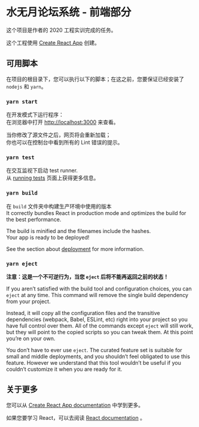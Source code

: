 # 水无月论坛系统 - 前端部分

这个项目是作者的 2020 工程实训完成的任务。

这个工程使用 [Create React App](https://github.com/facebook/create-react-app) 创建。

## 可用脚本

在项目的根目录下，您可以执行以下的脚本；在这之前，您要保证已经安装了 `nodejs` 和 `yarn`。

### `yarn start`

在开发模式下运行程序：<br />
在浏览器中打开 [http://localhost:3000](http://localhost:3000) 来查看。

当你修改了源文件之后，网页将会重新加载；<br />
你也可以在控制台中看到所有的 Lint 错误的提示。

### `yarn test`

在交互监视下启动 test runner.<br />
从 [running tests](https://facebook.github.io/create-react-app/docs/running-tests) 页面上获得更多信息。

### `yarn build`

在 `build` 文件夹中构建生产环境中使用的版本<br />
It correctly bundles React in production mode and optimizes the build for the best performance.

The build is minified and the filenames include the hashes.<br />
Your app is ready to be deployed!

See the section about [deployment](https://facebook.github.io/create-react-app/docs/deployment) for more information.

### `yarn eject`

**注意：这是一个不可逆行为，当您 `eject` 后将不能再返回之前的状态！**

If you aren’t satisfied with the build tool and configuration choices, you can `eject` at any time. This command will remove the single build dependency from your project.

Instead, it will copy all the configuration files and the transitive dependencies (webpack, Babel, ESLint, etc) right into your project so you have full control over them. All of the commands except `eject` will still work, but they will point to the copied scripts so you can tweak them. At this point you’re on your own.

You don’t have to ever use `eject`. The curated feature set is suitable for small and middle deployments, and you shouldn’t feel obligated to use this feature. However we understand that this tool wouldn’t be useful if you couldn’t customize it when you are ready for it.

## 关于更多

您可以从 [Create React App documentation](https://facebook.github.io/create-react-app/docs/getting-started) 中学到更多。

如果您要学习 React，可以去阅读 [React documentation](https://reactjs.org/) 。
